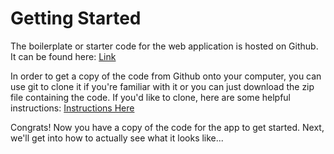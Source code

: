 # Getting Started
The boilerplate or starter code for the web application is hosted on Github.  It can be found here:  [Link](https://github.com/P2PLisa/angularworkshop)

In order to get a copy of the code from Github onto your computer, you can use git to clone it if you're familiar with it or you can just download the zip file containing the code.
If you'd like to clone, here are some helpful instructions:  [Instructions Here](https://help.github.com/articles/cloning-a-repository/)

Congrats!  Now you have a copy of the code for the app to get started.  Next, we'll get into how to actually see what it looks like...